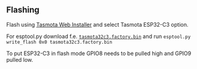 ## Flashing 

Flash using [Tasmota Web Installer](https://tasmota.github.io/install/) and select Tasmota ESP32-C3 option.

For esptool.py download f.e. [`tasmota32c3.factory.bin`](http://ota.tasmota.com/tasmota32/release/tasmota32c3.factory.bin) and run `esptool.py write_flash 0x0 tasmota32c3.factory.bin`

To put ESP32-C3 in flash mode GPIO8 needs to be pulled high and GPIO9 pulled low. 
